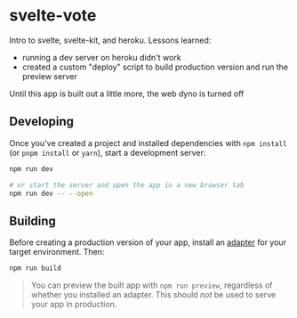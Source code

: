 # svelte-vote

Intro to svelte, svelte-kit, and heroku. Lessons learned: 
- running a dev server on heroku didn't work
- created a custom "deploy" script to build production version and run the preview server

Until this app is built out a little more, the web dyno is turned off

## Developing

Once you've created a project and installed dependencies with `npm install` (or `pnpm install` or `yarn`), start a development server:

```bash
npm run dev

# or start the server and open the app in a new browser tab
npm run dev -- --open
```

## Building

Before creating a production version of your app, install an [adapter](https://kit.svelte.dev/docs#adapters) for your target environment. Then:

```bash
npm run build
```

> You can preview the built app with `npm run preview`, regardless of whether you installed an adapter. This should _not_ be used to serve your app in production.
